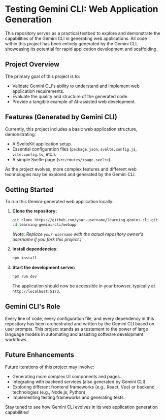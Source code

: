 # Testing Gemini CLI: Web Application Generation

This repository serves as a practical testbed to explore and demonstrate the capabilities of the Gemini CLI in generating web applications. All code within this project has been entirely generated by the Gemini CLI, showcasing its potential for rapid application development and scaffolding.

## Project Overview

The primary goal of this project is to:
- Validate Gemini CLI's ability to understand and implement web application requirements.
- Evaluate the quality and structure of the generated code.
- Provide a tangible example of AI-assisted web development.

## Features (Generated by Gemini CLI)

Currently, this project includes a basic web application structure, demonstrating:
- A SvelteKit application setup.
- Essential configuration files (`package.json`, `svelte.config.js`, `vite.config.ts`, etc.).
- A simple Svelte page (`src/routes/+page.svelte`).

As the project evolves, more complex features and different web technologies may be explored and generated by the Gemini CLI.

## Getting Started

To run this Gemini-generated web application locally:

1.  **Clone the repository:**
    ```bash
    git clone https://github.com/your-username/learning-gemini-cli.git
    cd learning-gemini-cli/webapp
    ```
    *(Note: Replace `your-username` with the actual repository owner's username if you fork this project.)*

2.  **Install dependencies:**
    ```bash
    npm install
    ```

3.  **Start the development server:**
    ```bash
    npm run dev
    ```

    The application should now be accessible in your browser, typically at `http://localhost:5173`.

## Gemini CLI's Role

Every line of code, every configuration file, and every dependency in this repository has been orchestrated and written by the Gemini CLI based on user prompts. This project stands as a testament to the power of large language models in automating and assisting software development workflows.

## Future Enhancements

Future iterations of this project may involve:
- Generating more complex UI components and pages.
- Integrating with backend services (also generated by Gemini CLI).
- Exploring different frontend frameworks (e.g., React, Vue) or backend technologies (e.g., Node.js, Python).
- Implementing testing frameworks and generating tests.

Stay tuned to see how Gemini CLI evolves in its web application generation capabilities!

